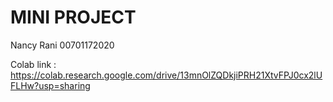 # MINI PROJECT
Nancy Rani 
00701172020




Colab link : https://colab.research.google.com/drive/13mnOlZQDkjiPRH21XtvFPJ0cx2lUFLHw?usp=sharing
